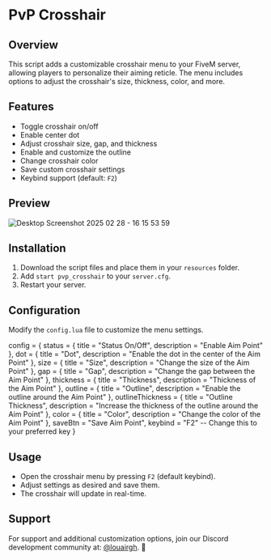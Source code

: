 # PvP Crosshair

## Overview
This script adds a customizable crosshair menu to your FiveM server, allowing players to personalize their aiming reticle. 
The menu includes options to adjust the crosshair's size, thickness, color, and more.

## Features
- Toggle crosshair on/off
- Enable center dot
- Adjust crosshair size, gap, and thickness
- Enable and customize the outline
- Change crosshair color
- Save custom crosshair settings
- Keybind support (default: `F2`)

## Preview

![Desktop Screenshot 2025 02 28 - 16 15 53 59](https://github.com/user-attachments/assets/52f65ddf-c103-4264-9e23-9d2b9b4d46a0)

## Installation
1. Download the script files and place them in your `resources` folder.
2. Add `start pvp_crosshair` to your `server.cfg`.
3. Restart your server.

## Configuration
Modify the `config.lua` file to customize the menu settings.

config = {
  status = {
    title = "Status On/Off",
    description = "Enable Aim Point"
  },
  dot = {
    title = "Dot",
    description = "Enable the dot in the center of the Aim Point"
  },
  size = {
    title = "Size",
    description = "Change the size of the Aim Point"
  },
  gap = {
    title = "Gap",
    description = "Change the gap between the Aim Point"
  },
  thickness = {
    title = "Thickness",
    description = "Thickness of the Aim Point"
  },
  outline = {
    title = "Outline",
    description = "Enable the outline around the Aim Point"
  },
  outlineThickness = {
    title = "Outline Thickness",
    description = "Increase the thickness of the outline around the Aim Point"
  },
  color = {
    title = "Color",
    description = "Change the color of the Aim Point"
  },
  saveBtn = "Save Aim Point",
  keybind = "F2" -- Change this to your preferred key
}

## Usage
- Open the crosshair menu by pressing `F2` (default keybind).
- Adjust settings as desired and save them.
- The crosshair will update in real-time.

## Support
For support and additional customization options, join our Discord development community at:
[@louairgh](https://discord.gg/pWFauqPYwS). 🚀
